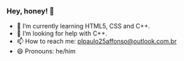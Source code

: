 ### Hey, honey! 👋


- 🌱 I’m currently learning HTML5, CSS and C++.
- 🤔 I’m looking for help with C++.
- 📫 How to reach me: plpaulo25affonso@outlook.com.br
- 😄 Pronouns: he/him

